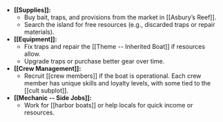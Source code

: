 - **[[Supplies]]:**
    - Buy bait, traps, and provisions from the market in [[Asbury’s Reef]].
    - Search the island for free resources (e.g., discarded traps or repair materials).
- **[[Equipment]]:**
    - Fix traps and repair the [[Theme -- Inherited Boat]] if resources allow.
    - Upgrade traps or purchase better gear over time.
- **[[Crew Management]]:**
    - Recruit [[crew members]] if the boat is operational. Each crew member has unique skills and loyalty levels, with some tied to the [[cult subplot]].
- **[[Mechanic -- Side Jobs]]:**
    - Work for [[harbor boats]] or help locals for quick income or resources.
